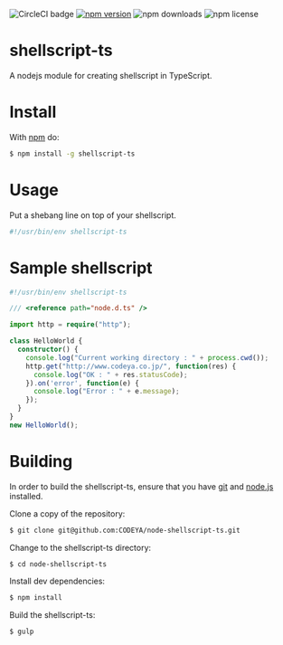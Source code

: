 ![CircleCI badge](https://circleci.com/gh/CODEYA/node-shellscript-ts.svg?style=shield&circle-token=22b1f118b0d8681d324ffff0a796cccd4e0ab9d7)
[![npm version](https://badge.fury.io/js/shellscript-ts.svg)](http://badge.fury.io/js/shellscript-ts)
![npm downloads](https://img.shields.io/npm/dm/shellscript-ts.svg)
![npm license](https://img.shields.io/npm/l/shellscript-ts.svg)

# shellscript-ts
A nodejs module for creating shellscript in TypeScript.

# Install

With [npm](https://www.npmjs.com/) do:

```bash
$ npm install -g shellscript-ts
```

# Usage

Put a shebang line on top of your shellscript.

```bash
#!/usr/bin/env shellscript-ts
```

# Sample shellscript

```typescript
#!/usr/bin/env shellscript-ts

/// <reference path="node.d.ts" />

import http = require("http");

class HelloWorld {
  constructor() {
    console.log("Current working directory : " + process.cwd());
    http.get("http://www.codeya.co.jp/", function(res) {
      console.log("OK : " + res.statusCode);
    }).on('error', function(e) {
      console.log("Error : " + e.message);
    });
  }
}
new HelloWorld();
```

# Building

In order to build the shellscript-ts, ensure that you have [git](http://git-scm.com/) and [node.js](http://nodejs.org/) installed.

Clone a copy of the repository:

```bash
$ git clone git@github.com:CODEYA/node-shellscript-ts.git
```

Change to the shellscript-ts directory:

```bash
$ cd node-shellscript-ts
```

Install dev dependencies:

```bash
$ npm install
```

Build the shellscript-ts:

```bash
$ gulp
```
